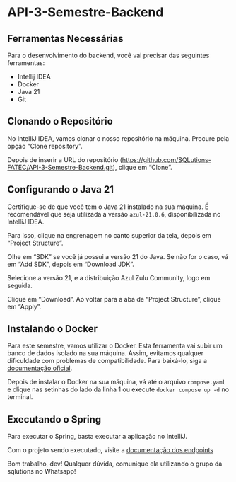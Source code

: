 # API-3-Semestre-Backend

## Ferramentas Necessárias

Para o desenvolvimento do backend, você vai precisar das seguintes ferramentas:

- Intellij IDEA
- Docker
- Java 21
- Git

## Clonando o Repositório

No IntelliJ IDEA, vamos clonar o nosso repositório na máquina. Procure pela opção “Clone repository”.

Depois de inserir a URL do repositório (https://github.com/SQLutions-FATEC/API-3-Semestre-Backend.git), clique em “Clone”.

## Configurando o Java 21

Certifique-se de que você tem o Java 21 instalado na sua máquina. É recomendável que seja utilizada a versão `azul-21.0.6`, disponibilizada no IntelliJ IDEA.

Para isso, clique na engrenagem no canto superior da tela, depois em “Project Structure”.

Olhe em “SDK” se você já possui a versão 21 do Java. Se não for o caso, vá em “Add SDK”, depois em “Download JDK”.

Selecione a versão 21, e a distribuição Azul Zulu Community, logo em seguida.

Clique em “Download”. Ao voltar para a aba de “Project Structure”, clique em “Apply”.

## Instalando o Docker

Para este semestre, vamos utilizar o Docker. Esta ferramenta vai subir um banco de dados isolado na sua máquina. Assim, evitamos qualquer dificuldade com problemas de compatibilidade. Para baixá-lo, siga a [documentação oficial](https://docs.docker.com/desktop/setup/install/windows-install/).

Depois de instalar o Docker na sua máquina, vá até o arquivo `compose.yaml` e clique nas setinhas do lado da linha 1 ou execute `docker compose up -d` no terminal.

## Executando o Spring

Para executar o Spring, basta executar a aplicação no IntelliJ.

Com o projeto sendo executado, visite a [documentação dos endpoints](http://localhost:8080/api/swagger-ui/index.html#/)

Bom trabalho, dev! Qualquer dúvida, comunique ela utilizando o grupo da sqlutions no Whatsapp!